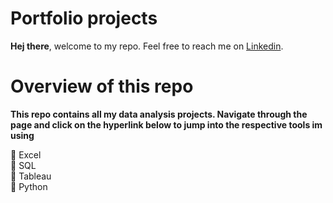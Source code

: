 # Portfolio projects

**Hej there**, welcome to my repo. Feel free to reach me on [Linkedin](https://linkedin.com/in/muhammadamin6151).

# Overview of this repo
**This repo contains all my data analysis projects. Navigate through the page and click on the hyperlink below to jump into the respective tools im using**

:space_invader: Excel<br/>
:space_invader: SQL<br/>
:space_invader: Tableau<br/>
:space_invader: Python<br/>
